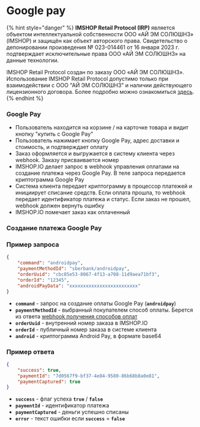 # Google pay

{% hint style="danger" %}
**IMSHOP Retail Protocol (IRP)** является объектом интеллектуальной собственности ООО «АЙ ЭМ СОЛЮШНЗ» (IMSHOP) и защищён как объект авторского права. Свидетельство о депонировании произведения № 023-014461 от 16 января 2023 г. подтверждает исключительные права ООО «АЙ ЭМ СОЛЮШНЗ» на данные технологии.

IMSHOP Retail Protocol создан по заказу ООО «АЙ ЭМ СОЛЮШНЗ». Использование IMSHOP Retail Protocol допустимо только при взаимодействии с ООО "АЙ ЭМ СОЛЮШНЗ" и наличии действующего лицензионного договора. Более подробно можно ознакомиться [здесь](../../../api-license.md).
{% endhint %}

### Google Pay

* Пользователь находится на корзине / на карточке товара и видит кнопку "купить с Google Pay"
* Пользователь нажимает кнопку Google Pay, адрес доставки и стоимость, и подтверждает оплату
* Заказ оформляется и выгружается в систему клиента через webhook. Заказу присваивается номер
* IMSHOP.IO делает запрос в webhook управления оплатами на создание платежа через Google Pay. В теле запроса передается криптограмма Google Pay
* Система клиента передает криптограмму в процессор платежей и инициирует списание средств. Если оплата прошла, то webhook передает идентификатор платежа и статус. Если заказ не прошел, webhook должен вернуть ошибку
* IMSHOP.IO помечает заказ как оплаченный

### Создание платежа Google Pay

### **Пример запроса**

```json
{
    "command": "androidpay",
    "paymentMethodId": "sberbank/androidpay",
    "orderUuid": "cbc85e53-8067-4f13-a708-11d9aea71bf3",
    "orderId": "12345",
    "androidPayData": "xxxxxxxxxxxxxxxxxxxxxxxxx"
}
```

* **`command`** - запрос на создание оплаты Google Pay (**`androidpay`**)
* **`paymentMethodId`** - выбранный покупателем способ оплаты. Берется из ответа [webhook получения способов оплат](../../../osnovnye-integracii/oplaty.md)
* **`orderUuid`** - внутренний номер заказа в IMSHOP.IO
* **`orderId`** - публичный номер заказа в системе клиента
* **`android`** - криптограмма Android Pay, в формате base64

### **Пример ответа**

```json
{
    "success": true,
    "paymentId": "7d0567f9-bf37-4e84-9580-86b68b8a0e81",
    "paymentCaptured": true
}
```

* **`success`** - флаг успеха **`true`** / **`false`**
* **`paymentId`** - идентификатор платежа
* **`paymentCaptured`** - деньги успешно списаны
* **`error`** - текст ошибки если **`success`** = **`false`**
